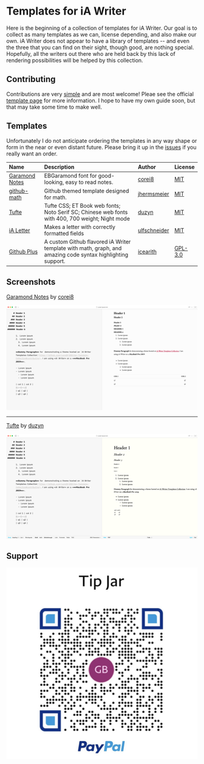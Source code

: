 # Templates for iA Writer

Here is the beginning of a collection of templates for iA Writer. Our goal is to collect as many templates as we can, license depending, and also make our own. iA Writer does not appear to have a library of templates -- and even the three that you can find on their sight, though good, are nothing special. Hopefully, all the writers out there who are held back by this lack of rendering possibilities will be helped by this collection.

## Contributing

Contributions are very [simple](https://github.com/corei8/iAWriter-Template-Collection#contributing) and are most welcome! Pleae see the official [template page](https://github.com/iainc/iA-Writer-Templates) for more information. I hope to have my own guide soon, but that may take some time to make well.

## Templates

Unfortunately I do not anticipate ordering the templates in any way shape or form in the near or even distant future. Please bring it up in the [issues](https://github.com/corei8/iAWriter-Template-Collection/issues) if you really want an order.

| Name                                                                                                                                   | Description                                                                                                 | Author                                                               | License                                                                                    |
| :------------------------------------------------------------------------------------------------------------------------------------- | :---------------------------------------------------------------------------------------------------------- | :------------------------------------------------------------------- | :----------------------------------------------------------------------------------------- |
| [Garamond Notes](https://github.com/corei8/iAWriter-Template-Collection/raw/main/templates/Garamond-notes.iatemplate.zip)              | EBGaramond font for good-looking, easy to read notes.                                                       | [corei8](https://github.com/corei8/iAWriter-Template-Collection)     | [MIT](https://opensource.org/licenses/MIT)                                                 |
| [github-math](https://github.com/corei8/iAWriter-Template-Collection/blob/main/templates/github-math-iatemplate-master.iatemplate.zip) | Github themed template designed for math.                                                                   | [jhermsmeier](https://github.com/jhermsmeier/github-math-iatemplate) | [MIT](https://opensource.org/licenses/MIT)                                                 |
| [Tufte](https://github.com/corei8/iAWriter-Template-Collection/raw/main/templates/Tufte.iatemplate.zip)                                | Tufte CSS; ET Book web fonts; Noto Serif SC; Chinese web fonts with 400, 700 weight; Night mode             | [duzyn](https://github.com/duzyn/iA-Writer-Template-Tufte)           | [MIT](https://opensource.org/licenses/MIT)                                                 |
| [iA Letter](https://github.com/corei8/iAWriter-Template-Collection/raw/main/templates/letter.iatemplate.zip)                           | Makes a letter with correctly formatted fields                                                              | [ulfschneider](https://github.com/ulfschneider/ia-letter)            | [MIT](https://opensource.org/licenses/MIT)                                                 |
| [Github Plus](https://github.com/corei8/iAWriter-Template-Collection/raw/main/templates/Github-Plus.iatemplate.zip)                    | A custom Github flavored iA Writer template with math, graph, and amazing code syntax highlighting support. | [icearith](https://github.com/icearith)                              | [GPL-3.0](https://github.com/icearith/iA-Writer-Templates-Github-Plus/blob/master/LICENSE) |

## Screenshots

[Garamond Notes](https://github.com/corei8/iAWriter-Template-Collection/raw/main/templates/Garamond-notes.iatemplate.zip) by [corei8](https://github.com/corei8/iAWriter-Template-Collection)

[![Garamond Notes](/images/screenshots/garamondnotes.png)](https://github.com/corei8/iAWriter-Template-Collection/raw/main/templates/Garamond-notes.iatemplate.zip)

---

[Tufte](https://github.com/corei8/iAWriter-Template-Collection/raw/main/templates/Tufte.iatemplate.zip) by [duzyn](https://github.com/duzyn/iA-Writer-Template-Tufte)

[![Tufte](/images/screenshots/tufte.png)](https://github.com/corei8/iAWriter-Template-Collection/raw/main/templates/Tufte.iatemplate.zip)

## Support

![donate](/images/IMG_0177.jpg)
